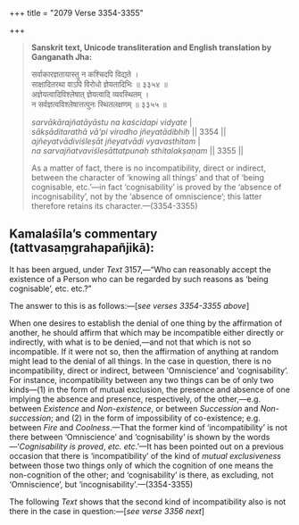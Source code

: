 +++
title = "2079 Verse 3354-3355"

+++
> **Sanskrit text, Unicode transliteration and English translation by Ganganath Jha:** 
>
> सर्वाकारज्ञतायास्तु न कश्चिदपि विद्यते ।  
> साक्षादितरथा वाऽपि विरोधो ज्ञेयतादिभिः ॥ ३३५४ ॥  
> अज्ञेयत्वादिविश्लेषात् ज्ञेयत्वादि व्यवस्थितम् ।  
> न सर्वज्ञत्वविश्लेषात्तत्पुनः स्थितलक्षणम् ॥ ३३५५ ॥ 
>
> *sarvākārajñatāyāstu na kaścidapi vidyate* \|  
> *sākṣāditarathā vā'pi virodho jñeyatādibhiḥ* \|\| 3354 \|\|  
> *ajñeyatvādiviśleṣāt jñeyatvādi vyavasthitam* \|  
> *na sarvajñatvaviśleṣāttatpunaḥ sthitalakṣaṇam* \|\| 3355 \|\| 
>
> As a matter of fact, there is no incompatibility, direct or indirect, between the character of ‘knowing all things’ and that of ‘being cognisable, etc.’—in fact ‘cognisability’ is proved by the ‘absence of incognisability’, not by the ‘absence of omniscience’; this latter therefore retains its character.—(3354-3355)



## Kamalaśīla’s commentary (tattvasaṃgrahapañjikā):

It has been argued, under *Text* 3157,—“Who can reasonably accept the existence of a Person who can be regarded by such reasons as ‘being cognisable’, etc. etc.?”

The answer to this is as follows:—[*see verses 3354-3355 above*]

When one desires to establish the denial of one thing by the affirmation of another, he should affirm that which may be incompatible either directly or indirectly, with what is to be denied,—and not that which is not so incompatible. If it were not so, then the affirmation of anything at random might lead to the denial of all things. In the case in question, there is no incompatibility, direct or indirect, between ‘Omniscience’ and ‘cognisability’. For instance, incompatibility between any two things can be of only two kinds—(1) in the form of mutual exclusion, the presence and absence of one implying the absence and presence, respectively, of the other,—e.g. between *Existence* and *Non-existence*, or between *Succession* and *Non-succession*; and (2) in the form of impossibility of co-existence; e.g. between *Fire* and *Coolness*.—That the former kind of ‘incompatibility’ is not there between ‘Omniscience’ and ‘cognisability’ is shown by the words—‘*Cognisability is proved*, *etc. etc*.’—It has been pointed out on a previous occasion that there is ‘incompatibility’ of the kind of *mutual exclusiveness* between those two things only of which the cognition of one means the non-cognition of the other; and ‘cognisability’ is there, as excluding, not ‘Omniscience’, but ‘incognisability’.—(3354-3355)

The following *Text* shows that the second kind of incompatibility also is not there in the case in question:—[*see verse 3356 next*]


